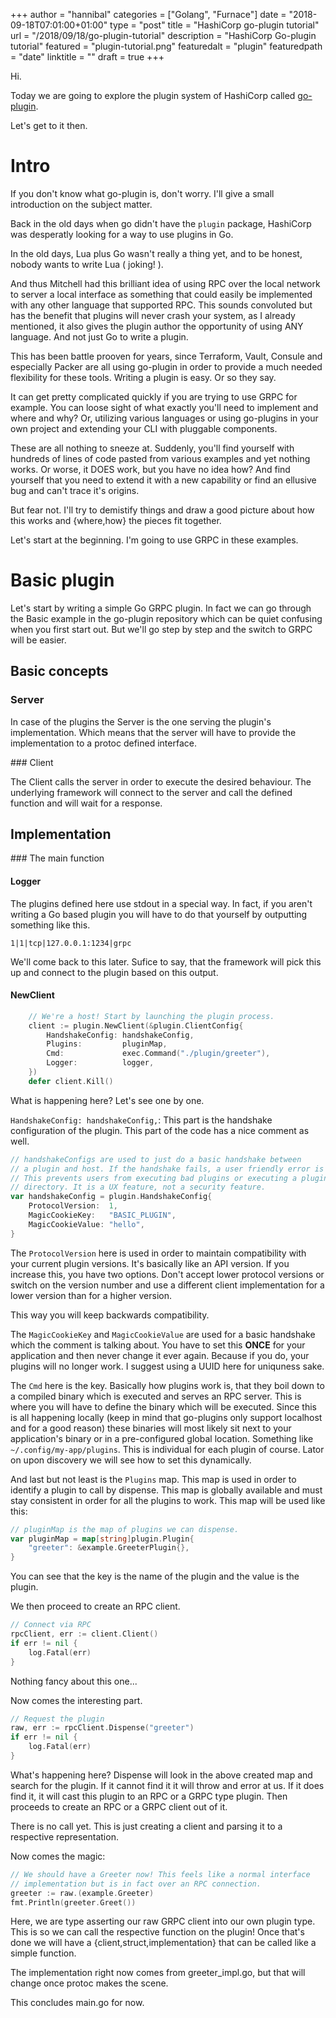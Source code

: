 +++
author = "hannibal"
categories = ["Golang", "Furnace"]
date = "2018-09-18T07:01:00+01:00"
type = "post"
title = "HashiCorp go-plugin tutorial"
url = "/2018/09/18/go-plugin-tutorial"
description = "HashiCorp Go-plugin tutorial"
featured = "plugin-tutorial.png"
featuredalt = "plugin"
featuredpath = "date"
linktitle = ""
draft = true
+++

Hi.

Today we are going to explore the plugin system of HashiCorp called [go-plugin](http://github.com/hashicorp/go-plugin).

Let's get to it then.

# Intro

If you don't know what go-plugin is, don't worry. I'll give a small introduction on the subject matter.

Back in the old days when go didn't have the `plugin` package, HashiCorp was desperatly looking for a way to use plugins in Go.

In the old days, Lua plus Go wasn't really a thing yet, and to be honest, nobody wants to write Lua ( joking! ).

And thus Mitchell had this brilliant idea of using RPC over the local network to server a local interface as something that could easily be implemented with any other language that supported RPC. This sounds convoluted but has the benefit that plugins will never crash your system, as I already mentioned, it also gives the plugin author the opportunity of using ANY language. And not just Go to write a plugin.

This has been battle prooven for years, since Terraform, Vault, Consule and especially Packer are all using go-plugin in order to provide a much needed flexibility for these tools. Writing a plugin is easy. Or so they say.

It can get pretty complicated quickly if you are trying to use GRPC for example. You can loose sight of what exactly you'll need to implement and where and why? Or, utilizing various languages or using go-plugins in your own project and extending your CLI with pluggable components.

These are all nothing to sneeze at. Suddenly, you'll find yourself with hundreds of lines of
code pasted from various examples and yet nothing works. Or worse, it DOES work, but you have no idea how? And find
yourself that you need to extend it with a new capability or find an ellusive bug and can't trace it's origins.

But fear not. I'll try to demistify things and draw a good picture about how this works and {where,how} the pieces fit together.

Let's start at the beginning. I'm going to use GRPC in these examples.

# Basic plugin

Let's start by writing a simple Go GRPC plugin. In fact we can go through the Basic example in the go-plugin repository which can be quiet confusing when you first start out. But we'll go step by step and the switch to GRPC will be easier.

## Basic concepts

### Server

In case of the plugins the Server is the one serving the plugin's implementation. Which means that the server will have to provide the implementation to a protoc defined interface.

### Client

The Client calls the server in order to execute the desired behaviour. The underlying framework will connect to the server and call the defined function and will wait for a response.

## Implementation

### The main function

#### Logger

The plugins defined here use stdout in a special way. In fact, if you aren't writing a Go based plugin you will have to do that yourself by outputting something like this.

~~~
1|1|tcp|127.0.0.1:1234|grpc
~~~

We'll come back to this later. Sufice to say, that the framework will pick this up and connect to the plugin based on this output.

#### NewClient

~~~go
	// We're a host! Start by launching the plugin process.
	client := plugin.NewClient(&plugin.ClientConfig{
		HandshakeConfig: handshakeConfig,
		Plugins:         pluginMap,
		Cmd:             exec.Command("./plugin/greeter"),
		Logger:          logger,
	})
	defer client.Kill()
~~~

What is happening here? Let's see one by one.

`HandshakeConfig: handshakeConfig,`: This part is the handshake configuration of the plugin. This part of the code has a nice comment as well.

~~~go
// handshakeConfigs are used to just do a basic handshake between
// a plugin and host. If the handshake fails, a user friendly error is shown.
// This prevents users from executing bad plugins or executing a plugin
// directory. It is a UX feature, not a security feature.
var handshakeConfig = plugin.HandshakeConfig{
	ProtocolVersion:  1,
	MagicCookieKey:   "BASIC_PLUGIN",
	MagicCookieValue: "hello",
}
~~~

The `ProtocolVersion` here is used in order to maintain compatibility with your current plugin versions. It's basically like an API version. If you increase this, you have two options. Don't accept lower protocol versions or switch on the version number and use a different client implementation for a lower version than for a higher version.

This way you will keep backwards compatibility.

The `MagicCookieKey` and `MagicCookieValue` are used for a basic handshake which the comment is talking about. You have to set this **ONCE** for your application and then never change it ever again. Because if you do, your plugins will no longer work. I suggest using a UUID here for uniquness sake.

The `Cmd` here is the key. Basically how plugins work is, that they boil down to a compiled binary which is executed and serves an RPC server. This is where you will have to define the binary which will be executed. Since this is all happening locally (keep in mind that go-plugins only support localhost and for a good reason) these binaries will most likely sit next to your application's binary or in a pre-configured global location. Something like `~/.config/my-app/plugins`. This is individual for each plugin of course. Lator on upon discovery we will see how to set this dynamically.

And last but not least is the `Plugins` map. This map is used in order to identify a plugin to call by dispense. This map is globally available and must stay consistent in order for all the plugins to work. This map will be used like this:

~~~go
// pluginMap is the map of plugins we can dispense.
var pluginMap = map[string]plugin.Plugin{
	"greeter": &example.GreeterPlugin{},
}
~~~

You can see that the key is the name of the plugin and the value is the plugin.

We then proceed to create an RPC client.

~~~go
// Connect via RPC
rpcClient, err := client.Client()
if err != nil {
    log.Fatal(err)
}
~~~

Nothing fancy about this one...

Now comes the interesting part.

~~~go
// Request the plugin
raw, err := rpcClient.Dispense("greeter")
if err != nil {
    log.Fatal(err)
}
~~~

What's happening here? Dispense will look in the above created map and search for the plugin. If it cannot find it it will throw and error at us. If it does find it, it will cast this plugin to an RPC or a GRPC type plugin. Then proceeds to create an RPC or a GRPC client out of it.

There is no call yet. This is just creating a client and parsing it to a respective representation.

Now comes the magic:

~~~go
// We should have a Greeter now! This feels like a normal interface
// implementation but is in fact over an RPC connection.
greeter := raw.(example.Greeter)
fmt.Println(greeter.Greet())
~~~

Here, we are type asserting our raw GRPC client into our own plugin type. This is so we can call the respective function on the plugin! Once that's done we will have a {client,struct,implementation} that can be called like a simple function.

The implementation right now comes from greeter_impl.go, but that will change once protoc makes the scene.

This concludes main.go for now.
